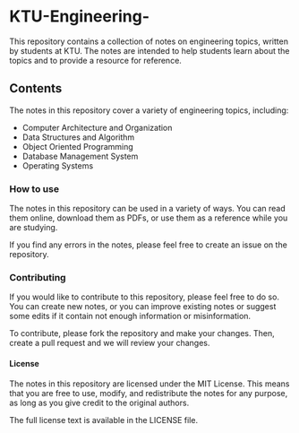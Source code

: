 # KTU-Engineering-

This repository contains a collection of notes on engineering topics, written by students at KTU. The notes are intended to help students learn about the topics and to provide a resource for reference.

## Contents

The notes in this repository cover a variety of engineering topics, including:

- Computer Architecture and Organization
- Data Structures and Algorithm
- Object Oriented Programming
- Database Management System
- Operating Systems

### How to use

The notes in this repository can be used in a variety of ways. You can read them online, download them as PDFs, or use them as a reference while you are studying.

If you find any errors in the notes, please feel free to create an issue on the repository.

### Contributing

If you would like to contribute to this repository, please feel free to do so. You can create new notes, or you can improve existing notes or suggest some edits if it contain not enough information or misinformation.

To contribute, please fork the repository and make your changes. Then, create a pull request and we will review your changes.

#### License

The notes in this repository are licensed under the MIT License. This means that you are free to use, modify, and redistribute the notes for any purpose, as long as you give credit to the original authors.

The full license text is available in the LICENSE file.